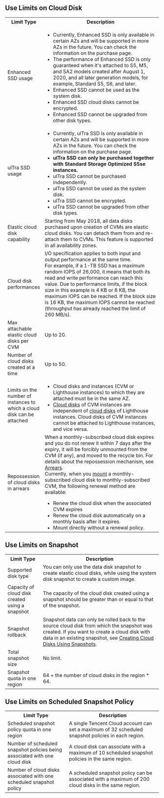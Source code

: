 ## Use Limits on Cloud Disk
<table>
<tr>
		<th width="23%">Limit Type</th>
		<th>Description</th>
	</tr>
	<tr>
	  <td>Enhanced SSD usage</td>
		<td> 
		<ul style="margin-bottom:0px">
		<li>Currently, Enhanced SSD is only available in certain AZs and will be supported in more AZs in the future. You can check the information on the purchase page.</li>
		<li>The performance of Enhanced SSD is only guaranteed when it's attached to S5, M5, and SA2 models created after August 1, 2020, and all later generation models, for example, Standard S5, S6, and later.</b>
		<li>Enhanced SSD cannot be used as the system disk.</li>
		<li>Enhanced SSD cloud disks cannot be encrypted.</li>
		<li>Enhanced SSD cannot be upgraded from other disk types.</li>
	</ul>
	</td>
	</tr>
<tr>
	  <td>ulTra SSD usage</td>
		<td>
		<ul style="margin-bottom:0px">
		<li>Currently, ulTra SSD is only available in certain AZs and will be supported in more AZs in the future. You can check the information on the purchase page.</li>
		<li><b>ulTra SSD can only be purchased together with Standard Storage Optimized S5se instances.</b></li>
		<li>ulTra SSD cannot be purchased independently.</li>
		<li>ulTra SSD cannot be used as the system disk.</li>
		<li>ulTra SSD cannot be encrypted.</li>
		<li>ulTra SSD cannot be upgraded from other disk types.</li>
		</ul>
		</td>
	</tr>
	<tr>
		<td>Elastic cloud disk capability</td>
		<td>Starting from May 2018, all data disks purchased upon creation of CVMs are elastic cloud disks. You can detach them from and re-attach them to CVMs. This feature is supported in all availability zones.</td>
	</tr>
	<tr>
		<td>Cloud disk performances</td>
		<td>I/O specification applies to both input and output performance at the same time.<br/>For example, if a 1-TB SSD has a maximum random IOPS of 26,000, it means that both its read and write performance can reach this value. Due to performance limits, if the block size in this example is 4 KB or 8 KB, the maximum IOPS can be reached. If the block size is 16 KB, the maximum IOPS cannot be reached (throughput has already reached the limit of 260 MB/s).</td>
	</tr>
	<tr>
	<td>Max attachable elastic cloud disks per CVM</td>
	<td>Up to 20.</td>
	</tr>
		<tr>
	<td>Number of cloud disks created at a time</td>
	<td>Up to 50.</td>
	</tr>
		<tr>
	<td>Limits on the number of instances to which a cloud disk can be attached</td>
	<td>
	<ul style="margin-bottom:0px">
	<li>Cloud disks and instances (CVM or Lighthouse instances) to which they are attached must be in the same AZ.</li>
	<li><a href="https://intl.cloud.tencent.com/document/product/213/4953">Cloud disks</a> of CVM instances are independent of <a href="https://intl.cloud.tencent.com/document/product/1103/46567">cloud disks</a> of Lighthouse instances. Cloud disks of CVM instances cannot be attached to Lighthouse instances, and vice versa.</li>
	</ul>
	</td>
	</tr>
	<tr>
		<td>Repossession of cloud disks in arrears</td>
		<td>When a monthly-subscribed cloud disk expires and you do not renew it within 7 days after the expiry, it will be forcibly unmounted from the CVM (if any), and moved to the recycle bin. For details about the repossession mechanism, see <a href="https://intl.cloud.tencent.com/document/product/362/31625">Arrears</a>.<br>Currently, when you <a href="https://intl.cloud.tencent.com/document/product/362/32401">mount</a> a monthly-subscribed cloud disk to monthly-subscribed CVM, the following renewal method are available:
			<ul style="margin-bottom:0;">
			<li>Renew the cloud disk when the associated CVM expires</li>
			<li>Renew the cloud disk automatically on a monthly basis after it expires.</li>
			<li>Mount directly without a renewal policy.</li>
			</ul>
		</td>
	</tr>
</table>


## Use Limits on Snapshot
<table>
<tr>
		<th width="23%">Limit Type</th>
		<th>Description</th>
	</tr>
		<tr>
		<td>Supported disk type</td>
		<td>You can only use the data disk snapshot to create elastic cloud disks, while using the system disk snapshot to create a custom image.</td>
	</tr>
		<tr>
	<td>Capacity of cloud disk created using a snapshot</td>
	<td>The capacity of the cloud disk created using a snapshot should be greater than or equal to that of the snapshot.</td>
	</tr>
			<tr>
			<td>Snapshot rollback</td>
			<td>Snapshot data can only be rolled back to the source cloud disk from which the snapshot was created. If you want to create a cloud disk with data in an existing snapshot, see <a href="https://intl.cloud.tencent.com/document/product/362/5757">Creating Cloud Disks Using Snapshots<a>.
		</td>
	</tr>
	<tr>
		<td>Total snapshot size</td>
		<td>No limit.</td>
	</tr>
	<tr>
		<td>Snapshot quota in one region</td>
		<td>64 + the number of cloud disks in the region * 64.</td>
	</tr>
</table>

## Use Limits on Scheduled Snapshot Policy
<table>
<tr>
		<th width="40%">Limit Type</th>
		<th>Description</th>
	</tr>
	<tr>
		<td>Scheduled snapshot policy quota in one region</td>
		<td>A single Tencent Cloud account can set a maximum of 32 scheduled snapshot policies in each region.</td>
	</tr>
	<tr>
		<td>Number of scheduled snapshot policies being associated with one cloud disk</td>
		<td>A cloud disk can associate with a maximum of 10 scheduled snapshot policies in the same region.</td>
	</tr>
	<tr>
		<td>Number of cloud disks associated with one scheduled snapshot policy</td>
		<td>A scheduled snapshot policy can be associated with a maximum of 200 cloud disks in the same region.</td>
	</tr>
</table>
